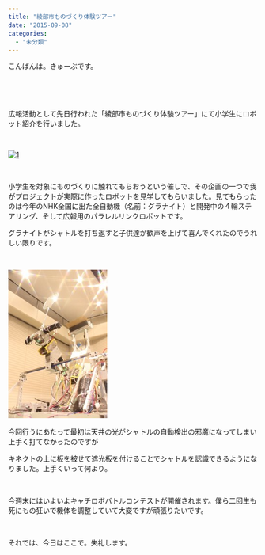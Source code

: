 ```yaml
---
title: "綾部市ものづくり体験ツアー"
date: "2015-09-08"
categories: 
  - "未分類"
---
```


こんばんは。きゅーぶです。

 

 

広報活動として先日行われた「綾部市ものづくり体験ツアー」にて小学生にロボット紹介を行いました。

 

[![1](images/1-300x169.png)](http://www.fortefibre.net/blog/wp-content/uploads/2015/09/png)

 

小学生を対象にものづくりに触れてもらおうという催しで、その企画の一つで我がプロジェクトが実際に作ったロボットを見学してもらいました。見てもらったのは今年のNHK全国に出た全自動機（名前：グラナイト）と開発中の４輪ステアリング、そして広報用のパラレルリンクロボットです。

グラナイトがシャトルを打ち返すと子供達が歓声を上げて喜んでくれたのでうれしい限りです。

 

![IMG_5184 (1)](images/IMG_5184-1-200x300.jpg)

今回行うにあたって最初は天井の光がシャトルの自動検出の邪魔になってしまい上手く打てなかったのですが

キネクトの上に板を被せて遮光板を付けることでシャトルを認識できるようになりました。上手くいって何より。

 

今週末にはいよいよキャチロボバトルコンテストが開催されます。僕ら二回生も死にもの狂いで機体を調整していて大変ですが頑張りたいです。

 

それでは、今日はここで。失礼します。
